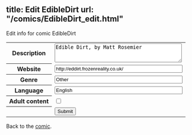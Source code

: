 title: Edit EdibleDirt
url: "/comics/EdibleDirt_edit.html"
---
Edit info for comic EdibleDirt

<form name="comic" action="http://gaepostmail.appspot.com/comic/" method="post">
<table class="comicinfo">
<tr>
<th>Description</th><td><textarea name="description" cols="40" rows="3">Edible Dirt, by Matt Rosemier</textarea></td>
</tr>
<tr>
<th>Website</th><td><input type="text" name="url" value="http://eddirt.frozenreality.co.uk/" size="40"/></td>
</tr>
<tr>
<th>Genre</th><td><input type="text" name="genre" value="Other" size="40"/></td>
</tr>
<tr>
<th>Language</th><td><input type="text" name="language" value="English" size="40"/></td>
</tr>
<tr>
<th>Adult content</th><td><input type="checkbox" name="adult" value="adult" /></td>
</tr>
<tr>
<th></th><td>
<input type="hidden" name="comic" value="EdibleDirt" />
<input type="submit" name="submit" value="Submit" />
</td>
</tr>
</table>
</form>

Back to the [comic](EdibleDirt.html).
